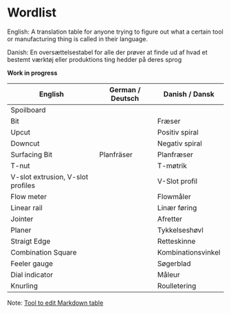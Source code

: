 # Wordlist
English: A translation table for anyone trying to figure out what a certain tool or manufacturing thing is called in their language.

Danish: En oversættelsestabel for alle der prøver at finde ud af hvad et bestemt værktøj eller produktions ting hedder på deres sprog

**Work in progress**

 **English**                       | **German / Deutsch** | **Danish / Dansk** 
-----------------------------------|----------------------|--------------------
 Spoilboard                        |                      |                    
 Bit                               |                      | Fræser             
 Upcut                             |                      | Positiv spiral     
 Downcut                           |                      | Negativ spiral     
 Surfacing Bit                     | Planfräser           | Planfræser         
 T-nut                             |                      | T-møtrik           
 V-slot extrusion, V-slot profiles |                      | V-Slot profil      
 Flow meter                        |                      | Flowmåler          
 Linear rail                       |                      | Linær føring       
 Jointer                           |                      | Afretter           
 Planer                            |                      | Tykkelseshøvl      
 Straigt Edge                      |                      | Retteskinne        
 Combination Square                |                      | Kombinationsvinkel 
 Feeler gauge                      |                      | Søgerblad          
 Dial indicator                    |                      | Måleur             
 Knurling                          |                      | Roulletering       




Note: [Tool to edit Markdown table](https://tableconvert.com/markdown-to-markdown)
